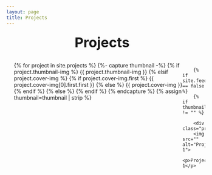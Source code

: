 ```yaml
---
layout: page
title: Projects
---
```


<style>
/* This is the CSS section */
.container {
  /* This is the container for the whole page */
  width: 100%;
  height: 100%;
  margin: 0;
  padding: 0;
}
.title {
  /* This is the title of the page */
  font-size: 36px;
  text-align: center;
  margin: 20px;
}
.projects {
  /* This is the container for the projects */
  display: flex; /* This makes the projects align horizontally */
  overflow-x: auto; /* This makes the projects scrollable horizontally */
  width: 100%;
  height: 300px;
  margin: 10px;
  padding: 10px;
  scroll-behavior: smooth; /* This makes the scrolling smooth */
}
.project {
  /* This is the container for each project */
  width: 200px;
  height: 200px;
  margin: 10px;
  padding: 10px;
  border: 1px solid black;
  box-shadow: 5px 5px 5px grey;
}
.project img {
  /* This is the image for each project */
  width: 100%;
  height: 100%;
  object-fit: cover;
}
.project p {
  /* This is the text for each project */
  font-size: 18px;
  text-align: center;
}
</style>






<div class="container">
  <h1 class="title">Projects</h1>
  <div class="projects">
    <!-- This is where you add your projects -->
    {% for project in site.projects %}
        {%- capture thumbnail -%}
            {% if project.thumbnail-img %}
                {{ project.thumbnail-img }}
            {% elsif project.cover-img %}
                {% if project.cover-img.first %}
                    {{ project.cover-img[0].first.first }}
                {% else %}
                    {{ project.cover-img }}
                {% endif %}
            {% else %}
            {% endif %}
        {% endcapture %}
        {% assign thumbnail=thumbnail | strip %}

        {% if site.feed_show_excerpt == false %}
        {% if thumbnail != "" %}

        <div class="project">
        <img src="" alt="Project 1">
        <p>Project 1</p>
        </div>
        <div class="project">
        <img src="project2.jpg" alt="Project 2">
        <p>Project 2</p>
        </div>
        <div class="project">
        <img src="project3.jpg" alt="Project 3">
        <p>Project 3</p>
        </div>
        <div class="project">
        <img src="project4.jpg" alt="Project 4">
        <p>Project 4</p>
        </div>
        <div class="project">
        <img src="project5.jpg" alt="Project 5">
        <p>Project 5</p>
        </div>
    {% endfor %}
  </div>
</div>
</body>
</html>

